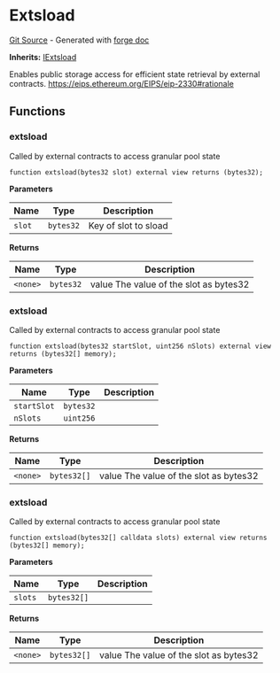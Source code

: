 # Extsload
[Git Source](https://github.com/uniswap/v4-core/blob/d4185626c68e29de37023e453623d44cb9c12b51/src/Extsload.sol) - Generated with [forge doc](https://book.getfoundry.sh/reference/forge/forge-doc)

**Inherits:**
[IExtsload](contracts/v4/reference/core/interfaces/IExtsload.md)

Enables public storage access for efficient state retrieval by external contracts.
https://eips.ethereum.org/EIPS/eip-2330#rationale


## Functions
### extsload

Called by external contracts to access granular pool state


```solidity
function extsload(bytes32 slot) external view returns (bytes32);
```
**Parameters**

|Name|Type|Description|
|----|----|-----------|
|`slot`|`bytes32`|Key of slot to sload|

**Returns**

|Name|Type|Description|
|----|----|-----------|
|`<none>`|`bytes32`|value The value of the slot as bytes32|


### extsload

Called by external contracts to access granular pool state


```solidity
function extsload(bytes32 startSlot, uint256 nSlots) external view returns (bytes32[] memory);
```
**Parameters**

|Name|Type|Description|
|----|----|-----------|
|`startSlot`|`bytes32`||
|`nSlots`|`uint256`||

**Returns**

|Name|Type|Description|
|----|----|-----------|
|`<none>`|`bytes32[]`|value The value of the slot as bytes32|


### extsload

Called by external contracts to access granular pool state


```solidity
function extsload(bytes32[] calldata slots) external view returns (bytes32[] memory);
```
**Parameters**

|Name|Type|Description|
|----|----|-----------|
|`slots`|`bytes32[]`||

**Returns**

|Name|Type|Description|
|----|----|-----------|
|`<none>`|`bytes32[]`|value The value of the slot as bytes32|


